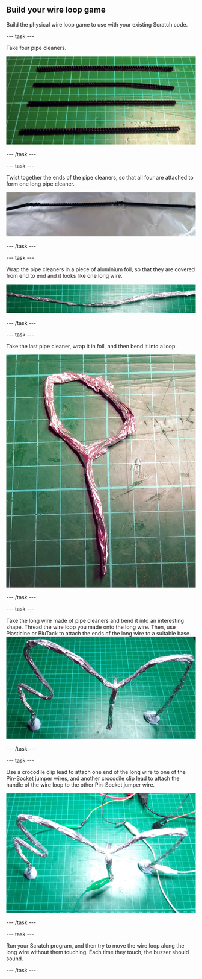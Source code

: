 ## Build your wire loop game

Build the physical wire loop game to use with your existing Scratch code.

--- task ---

Take four pipe cleaners.

![Four pipe cleaners arranged on a cutting mat.](images/4-pipe-cleaners.jpg)

--- /task ---

--- task ---

Twist together the ends of the pipe cleaners, so that all four are attached to form one long pipe cleaner.

![Pipe cleaners attached together and sitting on a sheet of aluminium foil.](images/pipe-cleaners-aluminium.jpg)

--- /task ---

--- task ---

Wrap the pipe cleaners in a piece of aluminium foil, so that they are covered from end to end and it looks like one long wire.

![Pipe cleaners wrapped in alumiunium foil.](images/pipe-cleaners-wrapped.jpg)

--- /task ---

--- task ---

Take the last pipe cleaner, wrap it in foil, and then bend it into a loop.

![A pipe cleaner bent into a loop and wrapped with aluminium foil.](images/wire-loop.jpg)

--- /task ---

--- task ---

Take the long wire made of pipe cleaners and bend it into an interesting shape. Thread the wire loop you made onto the long wire.
Then, use Plasticine or BluTack to attach the ends of the long wire to a suitable base. 
![The long wire made from pipe cleaners bent into shape with a suspended wire loop hanging from the middle.](images/wire-loop-game-unwired.jpg)

--- /task ---

--- task ---

Use a crocodile clip lead to attach one end of the long wire to one of the Pin-Socket jumper wires, and another crocodile clip lead to attach the handle of the wire loop to the other Pin-Socket jumper wire.

![Crocodile clips attached to the wire loop game base and the wire loop, and then to the M-F jumper wires.](images/wire-loop-game-wired.jpg)

--- /task ---

--- task ---

Run your Scratch program, and then try to move the wire loop along the long wire without them touching. Each time they touch, the buzzer should sound.

--- /task ---
